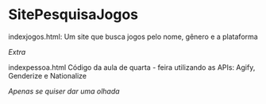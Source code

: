 # SitePesquisaJogos
indexjogos.html:
Um site que busca jogos pelo nome, gênero e a plataforma  

*Extra*

indexpessoa.html
Código da aula de quarta - feira
utilizando as APIs:
Agify, Genderize e Nationalize

*Apenas se quiser dar uma olhada*
